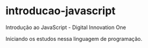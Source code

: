 # introducao-javascript
Introdução ao JavaScript - Digital Innovation One

Iniciando os estudos nessa linguagem de programação.